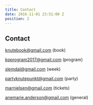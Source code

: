 ```yaml
---
title: Contact
date: 2016-11-01 23:51:00 Z
position: 2
---
```


## Contact

knutebook@gmail.com (book)

kpprogram2017@gmail.com (program)

slemdal@gmail.com (week)

partyknutepunkt@gmail.com (party)

marnielsen@gmail.com (tickets)

anemarie.anderson@gmail.com (general)
